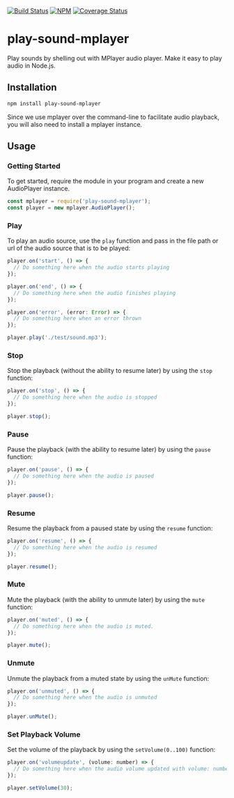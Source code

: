 [![Build Status](https://travis-ci.org/rgsmolin/play-sound-mplayer.svg?branch=master)](https://travis-ci.org/rgsmolin/play-sound-mplayer)
[![NPM](https://img.shields.io/npm/v/play-sound-mplayer.svg)](https://www.npmjs.com/package/play-sound-mplayer)
[![Coverage Status](https://coveralls.io/repos/github/rgsmolin/play-sound-mplayer/badge.svg?branch=develop)](https://coveralls.io/github/rgsmolin/play-sound-mplayer?branch=develop)

# play-sound-mplayer

Play sounds by shelling out with MPlayer audio player. Make it easy to play audio in Node.js.

## Installation

``` bash
npm install play-sound-mplayer
```

Since we use  mplayer over the command-line to facilitate audio playback, you will also need to install a mplayer instance.

## Usage

### Getting Started

To get started, require the module in your program and create a new AudioPlayer instance.

```javascript
const mplayer = require('play-sound-mplayer');
const player = new mplayer.AudioPlayer();
```

### Play

To play an audio source, use the `play` function and pass in the file path  or url of the audio source that is to be played:

```javascript
player.on('start', () => {
  // Do something here when the audio starts playing
});

player.on('end', () => {
  // Do something here when the audio finishes playing
});

player.on('error', (error: Error) => {
  // Do something here when an error thrown
});

player.play('./test/sound.mp3');
```

### Stop

Stop the playback (without the ability to resume later) by using the `stop` function:

```javascript
player.on('stop', () => {
  // Do something here when the audio is stopped
});

player.stop();
```

### Pause

Pause the playback (with the ability to resume later) by using the `pause` function:

```javascript
player.on('pause', () => {
  // Do something here when the audio is paused
});

player.pause();
```

### Resume

Resume the playback from a paused state by using the `resume` function:

```javascript
player.on('resume', () => {
  // Do something here when the audio is resumed
});

player.resume();
```

### Mute

Mute the playback (with the ability to unmute later) by using the `mute` function:

```javascript
player.on('muted', () => {
  // Do something here when the audio is muted.
});

player.mute();
```

### Unmute

Unmute the playback from a muted state by using the `unMute` function:

```javascript
player.on('unmuted', () => {
  // Do something here when the audio is unmuted
});

player.unMute();
```

### Set Playback Volume

Set the volume of the playback by using the `setVolume(0..100)` function:

```javascript
player.on('volumeupdate', (volume: number) => {
  // Do something here when the audio volume updated with volume: number 0..100
});

player.setVolume(30);
```

